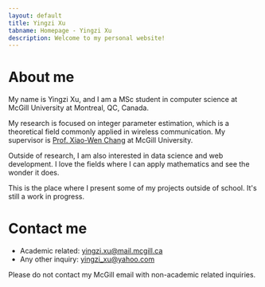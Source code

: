 ```yaml
--- 
layout: default
title: Yingzi Xu
tabname: Homepage - Yingzi Xu
description: Welcome to my personal website!
---
```


# About me
My name is Yingzi Xu, and I am a MSc student in computer science at McGill University at Montreal, QC, Canada. 

My research is focused on integer parameter estimation, which is a theoretical field commonly applied in wireless communication. My supervisor is [Prof. Xiao-Wen Chang](https://www.cs.mcgill.ca/~chang/) at McGill University. 

Outside of research, I am also interested in data science and web development. I love the fields where I can apply mathematics and see the wonder it does. 

This is the place where I present some of my projects outside of school. It's still a work in progress. 

# Contact me
- Academic related: yingzi.xu@mail.mcgill.ca
- Any other inquiry: yingzi_xu@yahoo.com

Please do not contact my McGill email with non-academic related inquiries. 
